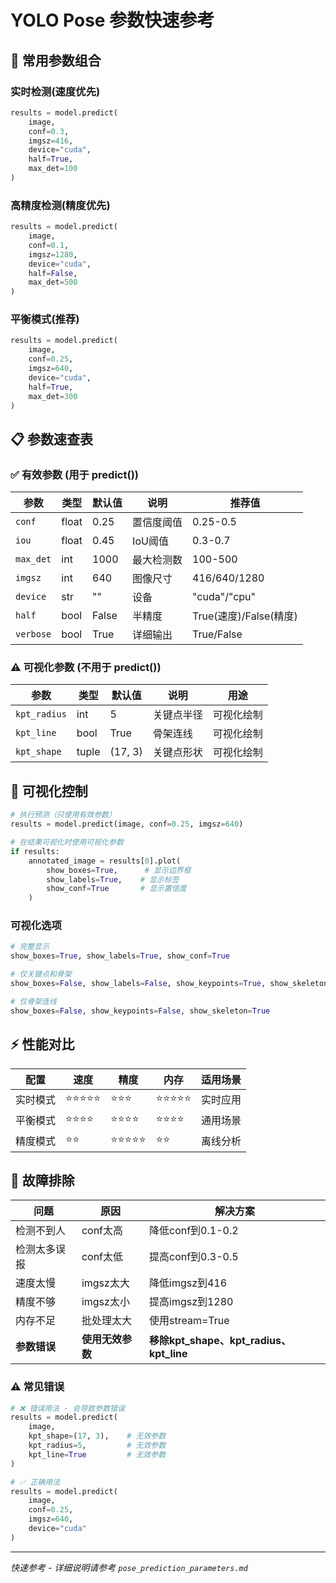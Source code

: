 # YOLO Pose 参数快速参考

<!-- 
主要修改内容：更新YOLO Pose参数快速参考，修正无效参数说明
修改时间：2025年10月25日
-->

## 🚀 常用参数组合

### 实时检测(速度优先)
```python
results = model.predict(
    image,
    conf=0.3,
    imgsz=416,
    device="cuda",
    half=True,
    max_det=100
)
```

### 高精度检测(精度优先)
```python
results = model.predict(
    image,
    conf=0.1,
    imgsz=1280,
    device="cuda",
    half=False,
    max_det=500
)
```

### 平衡模式(推荐)
```python
results = model.predict(
    image,
    conf=0.25,
    imgsz=640,
    device="cuda",
    half=True,
    max_det=300
)
```

## 📋 参数速查表

### ✅ 有效参数 (用于 predict())

| 参数 | 类型 | 默认值 | 说明 | 推荐值 |
|------|------|--------|------|--------|
| `conf` | float | 0.25 | 置信度阈值 | 0.25-0.5 |
| `iou` | float | 0.45 | IoU阈值 | 0.3-0.7 |
| `max_det` | int | 1000 | 最大检测数 | 100-500 |
| `imgsz` | int | 640 | 图像尺寸 | 416/640/1280 |
| `device` | str | "" | 设备 | "cuda"/"cpu" |
| `half` | bool | False | 半精度 | True(速度)/False(精度) |
| `verbose` | bool | True | 详细输出 | True/False |

### ⚠️ 可视化参数 (不用于 predict())

| 参数 | 类型 | 默认值 | 说明 | 用途 |
|------|------|--------|------|------|
| `kpt_radius` | int | 5 | 关键点半径 | 可视化绘制 |
| `kpt_line` | bool | True | 骨架连线 | 可视化绘制 |
| `kpt_shape` | tuple | (17, 3) | 关键点形状 | 可视化绘制 |

## 🎨 可视化控制

```python
# 执行预测（只使用有效参数）
results = model.predict(image, conf=0.25, imgsz=640)

# 在结果可视化时使用可视化参数
if results:
    annotated_image = results[0].plot(
        show_boxes=True,      # 显示边界框
        show_labels=True,    # 显示标签
        show_conf=True       # 显示置信度
    )
```

### 可视化选项

```python
# 完整显示
show_boxes=True, show_labels=True, show_conf=True

# 仅关键点和骨架
show_boxes=False, show_labels=False, show_keypoints=True, show_skeleton=True

# 仅骨架连线
show_boxes=False, show_keypoints=False, show_skeleton=True
```

## ⚡ 性能对比

| 配置 | 速度 | 精度 | 内存 | 适用场景 |
|------|------|------|------|----------|
| 实时模式 | ⭐⭐⭐⭐⭐ | ⭐⭐⭐ | ⭐⭐⭐⭐⭐ | 实时应用 |
| 平衡模式 | ⭐⭐⭐⭐ | ⭐⭐⭐⭐ | ⭐⭐⭐⭐ | 通用场景 |
| 精度模式 | ⭐⭐ | ⭐⭐⭐⭐⭐ | ⭐⭐ | 离线分析 |

## 🔧 故障排除

| 问题 | 原因 | 解决方案 |
|------|------|----------|
| 检测不到人 | conf太高 | 降低conf到0.1-0.2 |
| 检测太多误报 | conf太低 | 提高conf到0.3-0.5 |
| 速度太慢 | imgsz太大 | 降低imgsz到416 |
| 精度不够 | imgsz太小 | 提高imgsz到1280 |
| 内存不足 | 批处理太大 | 使用stream=True |
| **参数错误** | **使用无效参数** | **移除kpt_shape、kpt_radius、kpt_line** |

### ⚠️ 常见错误

```python
# ❌ 错误用法 - 会导致参数错误
results = model.predict(
    image,
    kpt_shape=(17, 3),    # 无效参数
    kpt_radius=5,         # 无效参数
    kpt_line=True         # 无效参数
)

# ✅ 正确用法
results = model.predict(
    image,
    conf=0.25,
    imgsz=640,
    device="cuda"
)
```

---

*快速参考 - 详细说明请参考 `pose_prediction_parameters.md`*
